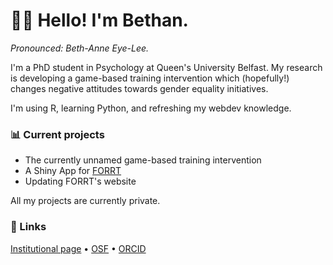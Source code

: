 # 👋🏻 Hello! I'm Bethan.
*Pronounced: Beth-Anne Eye-Lee.*

I'm a PhD student in Psychology at Queen's University Belfast. My research is developing a game-based training intervention which (hopefully!) changes negative attitudes towards gender equality initiatives. 

I'm using R, learning Python, and refreshing my webdev knowledge.

### 📊 Current projects

- The currently unnamed game-based training intervention
- A Shiny App for [FORRT](https://forrt.org/)
- Updating FORRT's website

All my projects are currently private.

### 🔗 Links

[Institutional page](https://pure.qub.ac.uk/en/persons/bethan-iley) • [OSF](https://osf.io/fxvyc/) • [ORCID](https://orcid.org/0000-0002-5813-3303)
